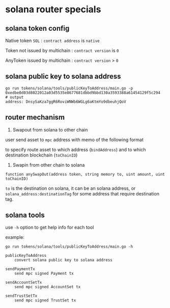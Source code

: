 # solana router specials

## solana token config

Native token `SOL` : `contract address` is `native`

Token not issued by multichain : `contract version` is `0`

AnyToken issued by multichain :  `contract version` > `0`

## solana public key to solana address

```shell
go run tokens/solana/tools/publicKeyToAddress/main.go -p 0xedbe0d03d8022012a03d5535e8677681dbbd9bbd130a3593388a61454129f5c294
# output
address: DnsySaKza7ggR6RoviWNWb6WGLg6aKtmYo9dbeuhjQoV
```

## router mechanism

1. Swapout from solana to other chain

user send asset to `mpc` address with memo of the following format

to specify route asset to which address (`bindAddress`)
and to which destination blockchain (`toChainID`)


1. Swapin from other chain to solana

```solidity
function anySwapOut(address token, string memory to, uint amount, uint toChainID)
```

`to` is the destination on solana, it can be an solana address, or `solana_address:destinationTag` for some address that require destination tag.


## solana tools

use `-h` option to get help info for each tool

example:

```shell
go run tokens/solana/tools/publicKeyToAddress/main.go -h
```

```text
publicKeyToAddress
	convert solana public key to solana address

sendPaymentTx
	send mpc signed Payment tx

sendAccountSetTx
	send mpc signed AccountSet tx

sendTrustSetTx
	send mpc signed TrustSet tx
```
